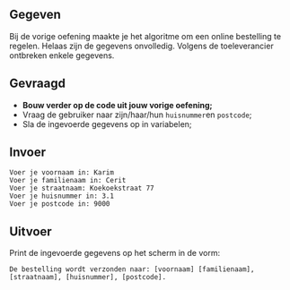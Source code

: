 ## Gegeven

Bij de vorige oefening maakte je het algoritme om een online bestelling te regelen. Helaas zijn de gegevens onvolledig. Volgens de toeleverancier ontbreken enkele gegevens. 

## Gevraagd

* **Bouw verder op de code uit jouw vorige oefening;** 
* Vraag de gebruiker naar zijn/haar/hun `huisnummer`en `postcode`;  
* Sla de ingevoerde gegevens op in variabelen;


## Invoer
```
Voer je voornaam in: Karim
Voer je familienaam in: Cerit
Voer je straatnaam: Koekoekstraat 77
Voer je huisnummer in: 3.1
Voer je postcode in: 9000
```


## Uitvoer
Print de ingevoerde gegevens op het scherm in de vorm: 
```
De bestelling wordt verzonden naar: [voornaam] [familienaam], [straatnaam], [huisnummer], [postcode].
```

